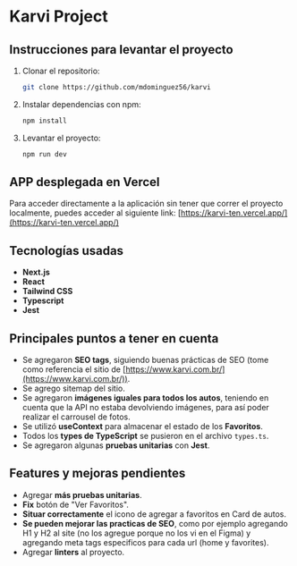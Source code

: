 # Karvi Project

## Instrucciones para levantar el proyecto

1. Clonar el repositorio:
   ```bash
   git clone https://github.com/mdominguez56/karvi
   ```

2. Instalar dependencias con npm:
   ```bash
   npm install
   ```

3. Levantar el proyecto:
   ```bash
   npm run dev
   ```

## APP desplegada en Vercel
Para acceder directamente a la aplicación sin tener que correr el proyecto localmente, puedes acceder al siguiente link:
[https://karvi-ten.vercel.app/](https://karvi-ten.vercel.app/)

## Tecnologías usadas

- **Next.js**
- **React**
- **Tailwind CSS**
- **Typescript**
- **Jest**

## Principales puntos a tener en cuenta

- Se agregaron **SEO tags**, siguiendo buenas prácticas de SEO (tome como referencia el sitio de [https://www.karvi.com.br/](https://www.karvi.com.br/)).
- Se agrego sitemap del sitio.
- Se agregaron **imágenes iguales para todos los autos**, teniendo en cuenta que la API no estaba devolviendo imágenes, para así poder realizar el carrousel de fotos.
- Se utilizó **useContext** para almacenar el estado de los **Favoritos**.
- Todos los **types de TypeScript** se pusieron en el archivo `types.ts`.
- Se agregaron algunas **pruebas unitarias** con **Jest**.

## Features y mejoras pendientes

- Agregar **más pruebas unitarias**.
- **Fix** botón de "Ver Favoritos".
- **Situar correctamente** el icono de agregar a favoritos en Card de autos.
- **Se pueden mejorar las practicas de SEO**, como por ejemplo agregando H1 y H2 al site (no los agregue porque no los vi en el Figma) y agregando meta tags especificos para cada url (home y favorites).
- Agregar **linters** al proyecto.